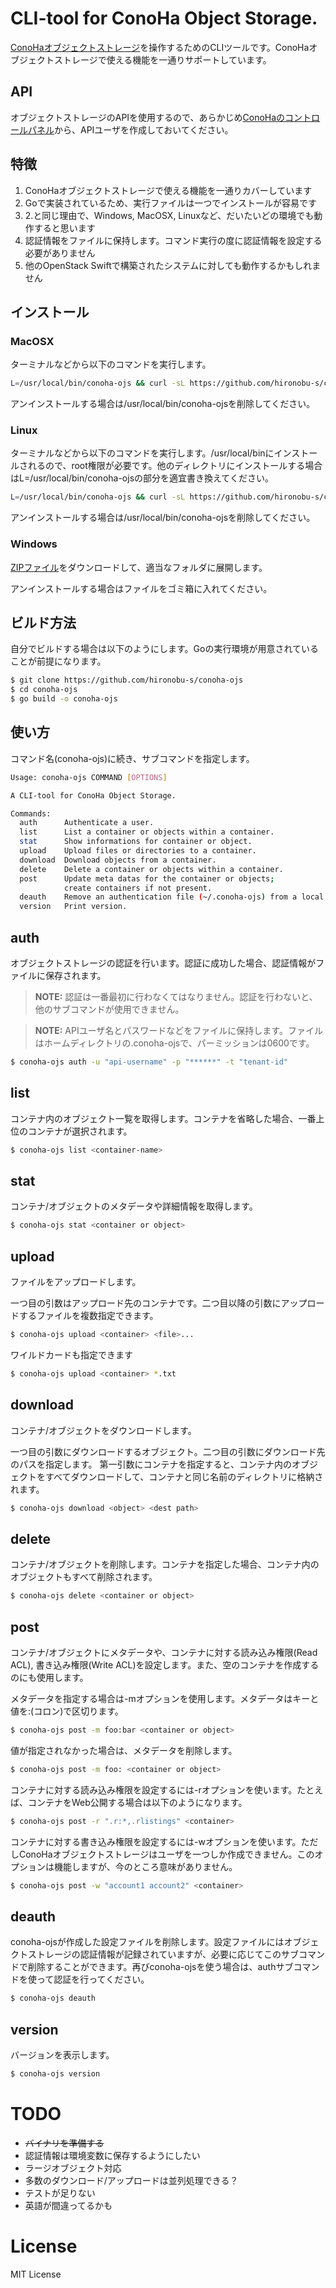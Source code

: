 # CLI-tool for ConoHa Object Storage.

[ConoHaオブジェクトストレージ](https://www.conoha.jp/)を操作するためのCLIツールです。ConoHaオブジェクトストレージで使える機能を一通りサポートしています。

## API

オブジェクトストレージのAPIを使用するので、あらかじめ[ConoHaのコントロールパネル](https://cp.conoha.jp/)から、APIユーザを作成しておいてください。

## 特徴

1. ConoHaオブジェクトストレージで使える機能を一通りカバーしています
2. Goで実装されているため、実行ファイルは一つでインストールが容易です
3. 2.と同じ理由で、Windows, MacOSX, Linuxなど、だいたいどの環境でも動作すると思います
4. 認証情報をファイルに保持します。コマンド実行の度に認証情報を設定する必要がありません
5. 他のOpenStack Swiftで構築されたシステムに対しても動作するかもしれません

## インストール

### MacOSX

ターミナルなどから以下のコマンドを実行します。

```bash
L=/usr/local/bin/conoha-ojs && curl -sL https://github.com/hironobu-s/conoha-ojs/releases/download/v20150120.1/conoha-ojs.darwin.amd64.gz | zcat > $L && chmod +x $L
```

アンインストールする場合は/usr/local/bin/conoha-ojsを削除してください。

### Linux

ターミナルなどから以下のコマンドを実行します。/usr/local/binにインストールされるので、root権限が必要です。他のディレクトリにインストールする場合はL=/usr/local/bin/conoha-ojsの部分を適宜書き換えてください。

```bash
L=/usr/local/bin/conoha-ojs && curl -sL https://github.com/hironobu-s/conoha-ojs/releases/download/v20150120.1/conoha-ojs.linux.386.gz | zcat > $L && chmod +x $L
```

アンインストールする場合は/usr/local/bin/conoha-ojsを削除してください。

### Windows

[ZIPファイル](https://github.com/hironobu-s/conoha-ojs/releases/download/v20150120.1/conoha-ojs.zip)をダウンロードして、適当なフォルダに展開します。

アンインストールする場合はファイルをゴミ箱に入れてください。

## ビルド方法

自分でビルドする場合は以下のようにします。Goの実行環境が用意されていることが前提になります。

```bash
$ git clone https://github.com/hironobu-s/conoha-ojs
$ cd conoha-ojs
$ go build -o conoha-ojs
```

## 使い方

コマンド名(conoha-ojs)に続き、サブコマンドを指定します。

```bash
Usage: conoha-ojs COMMAND [OPTIONS]

A CLI-tool for ConoHa Object Storage.

Commands:
  auth      Authenticate a user.
  list      List a container or objects within a container.
  stat      Show informations for container or object.
  upload    Upload files or directories to a container.
  download  Download objects from a container.
  delete    Delete a container or objects within a container.
  post      Update meta datas for the container or objects;
            create containers if not present.
  deauth    Remove an authentication file (~/.conoha-ojs) from a local machine.
  version   Print version.
```

## auth 

オブジェクトストレージの認証を行います。認証に成功した場合、認証情報がファイルに保存されます。

> **NOTE:** 認証は一番最初に行わなくてはなりません。認証を行わないと、他のサブコマンドが使用できません。

> **NOTE:** APIユーザ名とパスワードなどをファイルに保持します。ファイルはホームディレクトリの.conoha-ojsで、パーミッションは0600です。

```bash
$ conoha-ojs auth -u "api-username" -p "******" -t "tenant-id"
```


## list

コンテナ内のオブジェクト一覧を取得します。コンテナを省略した場合、一番上位のコンテナが選択されます。

```bash
$ conoha-ojs list <container-name>
```


## stat

コンテナ/オブジェクトのメタデータや詳細情報を取得します。

```bash
$ conoha-ojs stat <container or object>
```


## upload

ファイルをアップロードします。

一つ目の引数はアップロード先のコンテナです。二つ目以降の引数にアップロードするファイルを複数指定できます。

```bash
$ conoha-ojs upload <container> <file>...
```

ワイルドカードも指定できます
```bash
$ conoha-ojs upload <container> *.txt
```

## download

コンテナ/オブジェクトをダウンロードします。

一つ目の引数にダウンロードするオブジェクト。二つ目の引数にダウンロード先のパスを指定します。
第一引数にコンテナを指定すると、コンテナ内のオブジェクトをすべてダウンロードして、コンテナと同じ名前のディレクトリに格納されます。

```bash
$ conoha-ojs download <object> <dest path>
```

## delete

コンテナ/オブジェクトを削除します。コンテナを指定した場合、コンテナ内のオブジェクトもすべて削除されます。

```bash
$ conoha-ojs delete <container or object> 
```

## post 

コンテナ/オブジェクトにメタデータや、コンテナに対する読み込み権限(Read ACL), 書き込み権限(Write ACL)を設定します。また、空のコンテナを作成するのにも使用します。

メタデータを指定する場合は-mオプションを使用します。メタデータはキーと値を:(コロン)で区切ります。
```bash
$ conoha-ojs post -m foo:bar <container or object> 
```

値が指定されなかった場合は、メタデータを削除します。
```bash
$ conoha-ojs post -m foo: <container or object> 
```

コンテナに対する読み込み権限を設定するには-rオプションを使います。たとえば、コンテナをWeb公開する場合は以下のようになります。
```bash
$ conoha-ojs post -r ".r:*,.rlistings" <container>
```

コンテナに対する書き込み権限を設定するには-wオプションを使います。ただしConoHaオブジェクトストレージはユーザを一つしか作成できません。このオプションは機能しますが、今のところ意味がありません。
```bash
$ conoha-ojs post -w "account1 account2" <container>
```

## deauth 

conoha-ojsが作成した設定ファイルを削除します。設定ファイルにはオブジェクトストレージの認証情報が記録されていますが、必要に応じてこのサブコマンドで削除することができます。再びconoha-ojsを使う場合は、authサブコマンドを使って認証を行ってください。

```bash
$ conoha-ojs deauth
```

## version

バージョンを表示します。

```bash
$ conoha-ojs version
```

# TODO

* ~~バイナリを準備する~~
* 認証情報は環境変数に保存するようにしたい
* ラージオブジェクト対応
* 多数のダウンロード/アップロードは並列処理できる？
* テストが足りない
* 英語が間違ってるかも

# License

MIT License
